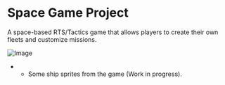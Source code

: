 # Space Game Project
A space-based RTS/Tactics game that allows players to create their own fleets and customize missions.

![Image](https://github.com/user-attachments/assets/c3e28335-861f-4d4a-8f82-493921bad26f)
* * Some ship sprites from the game (Work in progress).
